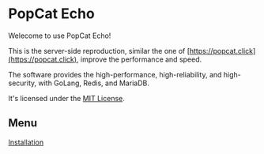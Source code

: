 # PopCat Echo

Welecome to use PopCat Echo!

This is the server-side reproduction, similar the one of [https://popcat.click](https://popcat.click), improve the performance and speed.

The software provides the high-performance, high-reliability, and high-security, with GoLang, Redis, and MariaDB.

It's licensed under the [MIT License](LICENSE).

## Menu

[Installation](INSTALL.md)
